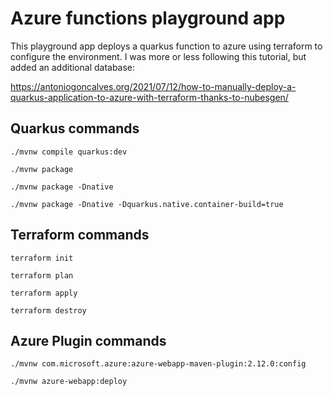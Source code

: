 # Azure functions playground app

This playground app deploys a quarkus function to azure using terraform to configure the environment.
I was more or less following this tutorial, but added an additional database:

https://antoniogoncalves.org/2021/07/12/how-to-manually-deploy-a-quarkus-application-to-azure-with-terraform-thanks-to-nubesgen/

## Quarkus commands

```shell script
./mvnw compile quarkus:dev
```

```shell script
./mvnw package
```

```shell script
./mvnw package -Dnative
```

```shell script
./mvnw package -Dnative -Dquarkus.native.container-build=true
```

## Terraform commands

```shell script
terraform init
```

```shell script
terraform plan
```

```shell script
terraform apply
```

```shell script
terraform destroy
```

## Azure Plugin commands

```shell script
./mvnw com.microsoft.azure:azure-webapp-maven-plugin:2.12.0:config
```

```shell script
./mvnw azure-webapp:deploy
```
